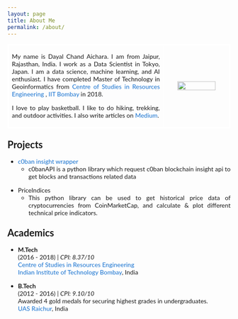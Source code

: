 ```yaml
---
layout: page
title: About Me
permalink: /about/
---
```


<style type="text/css">
    
    a {
      color: #1772d0;
      text-decoration: none;
    }
    
    a:focus,
    a:hover {
      color: #f09228;
      text-decoration: none;
    }
    
    body,
    td,
    th,
    tr,
    p,
    i,
    a {
      font-family: 'Lato', Verdana, Helvetica, sans-serif;
      font-size: 14px;
      text-align:justify;
    }
    
    strong {
      font-family: 'Lato', Verdana, Helvetica, sans-serif;
      font-size: 14px;
    }
    
    heading {
      font-family: 'Lato', Verdana, Helvetica, sans-serif;
      font-size: 22px;
    }
    
    papertitle {
      font-family: 'Lato', Verdana, Helvetica, sans-serif;
      font-size: 14px;
      font-weight: 700
    }
    
    name {
      font-family: 'Lato', Verdana, Helvetica, sans-serif;
      font-size: 32px;
    }
    

    table{
        border-collapse: collapse;
	border-spacing: 0;
	border:2px solid #ffffff;
    }
    th{
	border:1px solid #ffffff;
    }
    td{
	border:1px solid #ffffff;
    }
    tr{
	border:1px solid #ffffff;
    }
</style>

<table width="100%" align="center" border="0" cellspacing="0" cellpadding="0">
      <tr>
        <td width="70%" valign="middle">
          <p align="center">
          </p>
          <p>My name is Dayal Chand Aichara. I am from Jaipur, Rajasthan, India. I work as a Data Scientist in Tokyo, Japan. I am a data science, machine learning, and AI enthusiast. I have completed Master of Technology in Geoinformatics from <a href='https://www.csre.iitb.ac.in'> Centre of Studies in Resources Engineering </a>, <a href='https://www.iitb.ac.in'> IIT Bombay</a> in 2018.
          </p>
          <p>
	     I love to play basketball. I like to do hiking, trekking, and outdoor activities. I also write articles on <a href ='https://medium.com/@dc.aichara'>Medium</a>.
          </p>
        </td>
        <td width="30%">
          <center><img src="{{site.baseurl}}/assets/images/me.jpg" style="width:80%;"></center>
        </td>
      </tr>
</table>
        


### <heading>Projects</heading>
<p>
<ul>
<li>
<a href="https://pypi.org/project/c0banAPI/"> c0ban insight wrapper </a> <br/>
    
   <ul>
    <li>c0banAPI is a python library which request c0ban blockchain insight api to get blocks and transactions related data </li>
    </ul>

</li>
</ul>
<ul>
<li>
<a href=''>PriceIndices</a> 

   <ul>
   <li>This python library can be used to get historical price data of cryptocurrencies from CoinMarketCap, and calculate & plot different technical price indicators.</li>
  
   </ul>
</li>
</ul>
</p>


### <heading>Academics</heading>
      
- **M.Tech** <br/>
    (2016 - 2018) | *CPI: 8.37/10* <br/>
    [Centre of Studies in Resources Engineering](https://csre.iitb.ac.in) <br/>
    [Indian Institute of Technology Bombay](https://iitb.ac.in), India <br/>

      
- **B.Tech** <br/>
    (2012 - 2016) | *CPI: 9.10/10* <br/>
    Awarded 4 gold medals for securing highest grades in undergraduates.<br/> 
    [UAS Raichur](https://www.uasraichur.edu.in/index.php/en/), India <br/>
  

